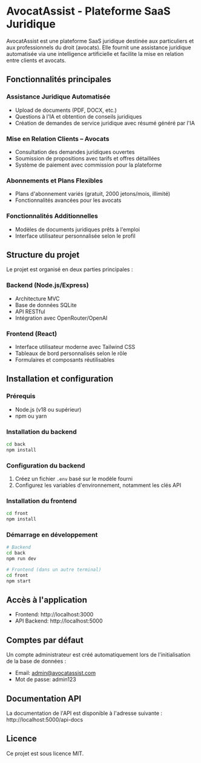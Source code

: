 # AvocatAssist - Plateforme SaaS Juridique

AvocatAssist est une plateforme SaaS juridique destinée aux particuliers et aux professionnels du droit (avocats). Elle fournit une assistance juridique automatisée via une intelligence artificielle et facilite la mise en relation entre clients et avocats.

## Fonctionnalités principales

### Assistance Juridique Automatisée
- Upload de documents (PDF, DOCX, etc.)
- Questions à l'IA et obtention de conseils juridiques
- Création de demandes de service juridique avec résumé généré par l'IA

### Mise en Relation Clients – Avocats
- Consultation des demandes juridiques ouvertes
- Soumission de propositions avec tarifs et offres détaillées
- Système de paiement avec commission pour la plateforme

### Abonnements et Plans Flexibles
- Plans d'abonnement variés (gratuit, 2000 jetons/mois, illimité)
- Fonctionnalités avancées pour les avocats

### Fonctionnalités Additionnelles
- Modèles de documents juridiques prêts à l'emploi
- Interface utilisateur personnalisée selon le profil

## Structure du projet

Le projet est organisé en deux parties principales :

### Backend (Node.js/Express)
- Architecture MVC
- Base de données SQLite
- API RESTful
- Intégration avec OpenRouter/OpenAI

### Frontend (React)
- Interface utilisateur moderne avec Tailwind CSS
- Tableaux de bord personnalisés selon le rôle
- Formulaires et composants réutilisables

## Installation et configuration

### Prérequis
- Node.js (v18 ou supérieur)
- npm ou yarn

### Installation du backend
```bash
cd back
npm install
```

### Configuration du backend
1. Créez un fichier `.env` basé sur le modèle fourni
2. Configurez les variables d'environnement, notamment les clés API

### Installation du frontend
```bash
cd front
npm install
```

### Démarrage en développement
```bash
# Backend
cd back
npm run dev

# Frontend (dans un autre terminal)
cd front
npm start
```

## Accès à l'application
- Frontend: http://localhost:3000
- API Backend: http://localhost:5000

## Comptes par défaut
Un compte administrateur est créé automatiquement lors de l'initialisation de la base de données :
- Email: admin@avocatassist.com
- Mot de passe: admin123

## Documentation API
La documentation de l'API est disponible à l'adresse suivante : http://localhost:5000/api-docs

## Licence
Ce projet est sous licence MIT.
